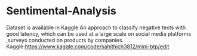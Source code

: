 # Sentimental-Analysis
Dataset is available in Kaggle
An approach to classify negative texts with good latency, which can be used at a large scale on social media platforms ,surveys conducted on products by companies.
Kaggle:https://www.kaggle.com/code/sahithich3812/mini-btp/edit
